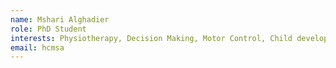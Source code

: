 ```yaml
---
name: Mshari Alghadier
role: PhD Student
interests: Physiotherapy, Decision Making, Motor Control, Child development
email: hcmsa
---
```



